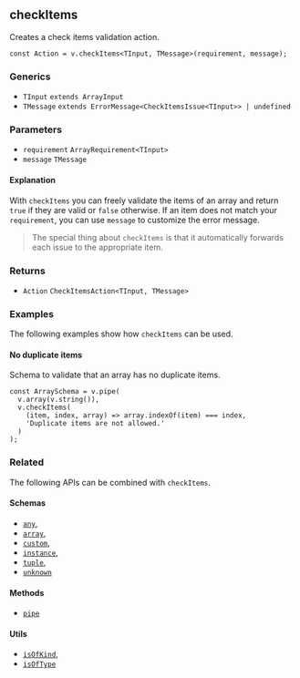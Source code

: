 checkItems
----------

Creates a check items validation action.

    const Action = v.checkItems<TInput, TMessage>(requirement, message);
    

### Generics

*   `TInput` `extends ArrayInput`
*   `TMessage` `extends ErrorMessage<CheckItemsIssue<TInput>> | undefined`

### Parameters

*   `requirement` `ArrayRequirement<TInput>`
*   `message` `TMessage`

#### Explanation

With `checkItems` you can freely validate the items of an array and return `true` if they are valid or `false` otherwise. If an item does not match your `requirement`, you can use `message` to customize the error message.

> The special thing about `checkItems` is that it automatically forwards each issue to the appropriate item.

### Returns

*   `Action` `CheckItemsAction<TInput, TMessage>`

### Examples

The following examples show how `checkItems` can be used.

#### No duplicate items

Schema to validate that an array has no duplicate items.

    const ArraySchema = v.pipe(
      v.array(v.string()),
      v.checkItems(
        (item, index, array) => array.indexOf(item) === index,
        'Duplicate items are not allowed.'
      )
    );
    

### Related

The following APIs can be combined with `checkItems`.

#### Schemas

*   [`any`](any.md),
*   [`array`](array.md),
*   [`custom`](custom.md),
*   [`instance`](instance.md),
*   [`tuple`](tuple.md),
*   [`unknown`](unknown.md)

#### Methods

*   [`pipe`](pipe.md)

#### Utils

*   [`isOfKind`](isOfKind.md),
*   [`isOfType`](isOfType.md)